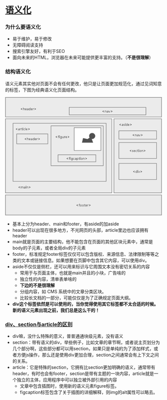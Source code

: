 # [语义化](https://rainylog.com/post/ife-note-1/)

### 为什么要语义化

* 易于维护，易于修改
* 无障碍阅读支持
* 搜索引擎友好，有利于SEO
* 面向未来的HTML，浏览器在未来可能提供更丰富的支持。（**不是很理解**）

### 结构语义化

语义元素其实他对页面不会有任何更改，他只是让页面更加规范化，通过见词知意的标签，下图为经典语义化页面结构。

![经典语义化页面结构](../img/经典语义化页面结构.png)

* 基本上分为header、main和footer，有aside的加aside
* header可以出现在很多地方，不光网页的头部，article里边也应该拥有header
* main就是页面的主要结构，他不能包含在页面的其他区块元素中，通常是body的子元素，或者全局div的子元素
* footer，标准规定footer标签仅仅可以包含版权、来源信息、法律限制等等之类的文本或链接信息。如果想要在页脚中包含其它内容，可以使用div。
* aside不仅仅是侧栏，还可以用来标识与它周围文本没有密切关系的内容
  * 常用于与页面主体，也就是main并且的小块，广告啥的
  * 独立性的内容，清单表单啥的
  * **下边的不是很理解**
  * 分组内容，如 CMS 系统中的文章分类区块。
  * 比较长文档的一部分，可能仅仅是为了正确规定页面大纲。
* **div这个标签依然是可以使用的，当你觉得使用其它标签都不太合适的时候。新的语义元素出现之前，我们总是这么干的！**

### [div、section与article的区别](https://blog.csdn.net/anmoran/article/details/48517105)

* div嘛，没什么特殊的意义，普普通通块级元素，没有语义
* section：带有语义的div，举些例子，比如文章的章节啊，或者说主页划分为几个部分啊，这些部分都可以用section，如果只是单纯的为了添加样式，或者方便js操作，那么还是使用div更加合理，section之间通常会有上下文之间的关系。
* article：它是特殊的section，它拥有比section更加明确的语义，通常带有header，有时也会有footer，section是带有主题的一块内容，article就是一个独立的主体，应用程序中可以独立被外部引用的内容
  * 文章中包含插图时，使用新的语义元素figure标签。
  * figcaption标签包含了关于插图的详细解释，则img的alt属性可以略去。